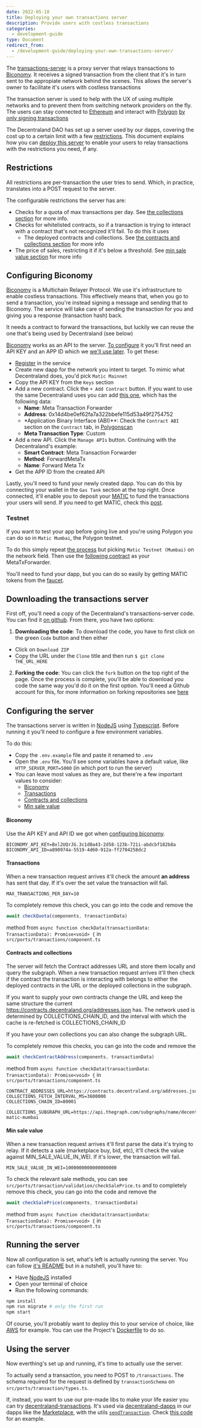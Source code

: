 ```yaml
---
date: 2022-05-18
title: Deploying your own transactions server
description: Provide users with costless transactions
categories:
  - development-guide
type: Document
redirect_from:
  - /development-guide/deploying-your-own-transactions-server/
---
```


The [transactions-server](https://github.com/decentraland/transactions-server/tree/v1) is a proxy server that relays transactions to [Biconomy](https://www.biconomy.io/). It receives a signed transaction from the client that it's in turn sent to the appropiate network behind the scenes. This allows the server's owner to facilitate it's users with costless transactions

The transaction server is used to help with the UX of using multiple networks and to prevent them from switching network providers on the fly. The users can stay connected to [Ethereum](https://ethereum.org/en/) and interact with [Polygon](https://polygon.technology/) [by only signing transactions](https://docs.decentraland.org/blockchain-integration/transactions-in-polygon/)

The Decentraland DAO has set up a server used by our dapps, covering the cost up to a certain limit with a few [restrictions](#restrictions). This document explains how you can [deploy this server](#running-the-server) to enable your users to relay transactions with the restrictions you need, if any.

## Restrictions

All restrictions are per-transaction the user tries to send. Which, in practice, translates into a POST request to the server.

The configurable restrictions the server has are:

- Checks for a quota of max transactions per day. See [the collections section](#collections) for more info.
- Checks for whitelisted contracts, so if a transaction is trying to interact with a contract that's not recognized it'll fail. To do this it uses
  - The deployed contracts and collections. See [the contracts and collections section](#contracts-and-collections) for more info
- The price of sales, restricting it if it's below a threshold. See [min sale value section](#min-sale-value) for more info

## Configuring Biconomy

[Biconomy](https://www.biconomy.io/) is a Multichain Relayer Protocol. We use it's infrastructure to enable costless transactions. This effectively means that, when you go to send a transaction, you're instead signing a message and sending that to Biconomy. The service will take care of sending the transaction for you and giving you a response (transaction hash) back.

It needs a contract to forward the transactions, but luckily we can reuse the one that's being used by Decentraland (see below)

[Biconomy](https://www.biconomy.io/) works as an API to the server. [To configure](#configuring-the-server) it you'll first need an API KEY and an APP ID which we [we'll use later](#biconomy). To get these:

- [Register](https://dashboard.biconomy.io/signup) in the service
- Create new dapp for the network you intent to target. To mimic what Decentraland does, you'd pick `Matic Mainnet`
- Copy the API KEY from the `Keys` section
- Add a new contract. Click the `+ Add Contract` button. If you want to use the same Decentraland uses you can add [this one](https://polygonscan.com/address/0x14d4be0ef62fa7a322bbefe115d53a49f2754752#code), which has the following data:
  - **Name**: Meta Transaction Forwarder
  - **Address**: 0x14d4be0ef62fa7a322bbefe115d53a49f2754752
  - \*Application Binary Interface (ABI)\*\*: Check the `Contract ABI` section on the `Contract` tab, in [Polygonscan](https://polygonscan.com/address/0x14d4be0ef62fa7a322bbefe115d53a49f2754752#code)
  - **Meta Transaction Type**: Custom
- Add a new API. Click the `Manage APIs` button. Continuing with the Decentraland's example:
  - **Smart Contract**: Meta Transaction Forwarder
  - **Method**: ForwardMetaTx
  - **Name**: Forward Meta Tx
- Get the APP ID from the created API

Lastly, you'll need to fund your newly created dapp. You can do this by connecting your wallet in the `Gas Tank` section at the top right. Once connected, it'll enable you to deposit your [MATIC](https://polygon.technology/matic-token) to fund the transactions your users will send. If you need to get MATIC, check this [post](https://docs.decentraland.org/blockchain-integration/transactions-in-polygon/#where-can-i-get-matic-to-pay-for-transaction-fees).

### Testnet

If you want to test your app before going live and you're using Polygon you can do so in `Matic Mumbai`, the Polygon testnet.

To do this simply repeat [the process](#configuring-biconomy) but picking `Matic Testnet (Mumbai)` on the network field. Then use the [following contract](https://mumbai.polygonscan.com/address/0xBF6755A83C0dCDBB2933A96EA778E00b717d7004#code) as your MetaTxForwarder.

You'll need to fund your dapp, but you can do so easily by getting MATIC tokens from the [faucet](https://faucet.polygon.technology/).

## Downloading the transactions server

First off, you'll need a copy of the Decentraland's transactions-server code. You can find it [on github](https://github.com/decentraland/transactions-server/tree/v1). From there, you have two options:

1. **Downloading the code**: To download the code, you have to first click on the green `Code` button and then either

- Click on `Download ZIP`
- Copy the URL under the `Clone` title and then run `$ git clone THE_URL_HERE`

2. **Forking the code**: You can click the `fork` button on the top right of the page. Once the process is complete, you'll be able to download you code the same way you'd do it on the first option. You'll need a Github account for this, for more information on forking repositories see [here](https://docs.github.com/en/enterprise-server@3.5/get-started/quickstart/fork-a-repo)

## Configuring the server

The transactions server is written in [NodeJS](https://nodejs.org/en/) using [Typescript](https://www.typescriptlang.org/). Before running it you'll need to configure a few environment variables.

To do this:

- Copy the `.env.example` file and paste it renamed to `.env`
- Open the `.env` file. You'll see some variables have a default value, like `HTTP_SERVER_PORT=5000` (in which port to run the server)
- You can leave most values as they are, but there're a few important values to consider:
  - [Biconomy](#biconomy)
  - [Transactions](#transactions)
  - [Contracts and collections](#contracts-and-collections)
  - [Min sale value](#min-sale-value)

#### Biconomy

Use the API KEY and API ID we got when [configuring biconomy](#configuring-biconomy).

```
BICONOMY_API_KEY=Bxl2UQrJG.3c1d0a43-2d58-123b-721i-abdcbf182b8a
BICONOMY_API_ID=a890974a-5519-4d60-912a-ff2704258dc2
```

#### Transactions

When a new transaction request arrives it'll check the amount **an address** has sent that day. If it's over the set value the transaction will fail.

```
MAX_TRANSACTIONS_PER_DAY=10
```

To completely remove this check, you can go into the code and remove the

```ts
await checkQuota(components, transactionData)
```

method from `async function checkData(transactionData: TransactionData): Promise<void> {` in `src/ports/transactions/component.ts`

#### Contracts and collections

The server will fetch the Contract addresses URL and store them locally and query the subgraph. When a new transaction request arrives it'll then check if the contract the transaction is interacting with belongs to either the deployed contracts in the URL or the deployed collections in the subgraph.

If you want to supply your own contracts change the URL and keep the same structure the current https://contracts.decentraland.org/addresses.json has. The network used is determined by COLLECTIONS_CHAIN_ID, and the interval with which the cache is re-fetched is COLLECTIONS_CHAIN_ID

If you have your own collections you can also change the subgraph URL.

To completely remove this checks, you can go into the code and remove the

```ts
await checkContractAddress(components, transactionData)
```

method from `async function checkData(transactionData: TransactionData): Promise<void> {` in `src/ports/transactions/component.ts`

```
CONTRACT_ADDRESSES_URL=https://contracts.decentraland.org/addresses.json
COLLECTIONS_FETCH_INTERVAL_MS=3600000
COLLECTIONS_CHAIN_ID=80001

COLLECTIONS_SUBGRAPH_URL=https://api.thegraph.com/subgraphs/name/decentraland/collections-matic-mumbai
```

#### Min sale value

When a new transaction request arrives it'll first parse the data it's trying to relay. If it detects a sale (marketplace buy, bid, etc), it'll check the value against MIN_SALE_VALUE_IN_WEI. If it's lower, the transaction will fail.

```
MIN_SALE_VALUE_IN_WEI=1000000000000000000
```

To check the relevant sale methods, you can see `src/ports/transaction/validation/checkSalePrice.ts` and to completely remove this check, you can go into the code and remove the

```ts
await checkSalePrice(components, transactionData)
```

method from `async function checkData(transactionData: TransactionData): Promise<void> {` in `src/ports/transactions/component.ts`

## Running the server

Now all configuration is set, what's left is actually running the server. You can follow [it's README]() but in a nutshell, you'll have to:

- Have [NodeJS](https://nodejs.org/en/) installed
- Open your terminal of choice
- Run the following commands:

```bash
npm install
npm run migrate # only the first run
npm start
```

Of course, you'll probably want to deploy this to your service of choice, like [AWS](https://aws.amazon.com/) for example. You can use the Project's [Dockerfile](https://github.com/decentraland/transactions-server/tree/v1/blob/master/Dockerfile) to do so.

## Using the server

Now everthing's set up and running, it's time to actually use the server.

To actually send a transaction, you need to POST to `/transactions`. The schema required for the request is defined by `transactionSchema` on `src/ports/transaction/types.ts`.

If, instead, you want to use our pre-made libs to make your life easier you can try [decentraland-transactions](https://github.com/decentraland/decentraland-transactions). It's used via [decentraland-dapps](https://github.com/decentraland/decentraland-dapps) in our dapps like the [Marketplace](https://market.decentraland.org), with the utils [`sendTransaction`](https://github.com/decentraland/decentraland-dapps/blob/master/src/modules/wallet/utils.ts#L104). Check [this code](https://github.com/decentraland/marketplace/blob/a2191515c6ae7ede54a685cc2dd9f9fafa35366b/webapp/src/modules/vendor/decentraland/OrderService.ts#L33) for an example.
